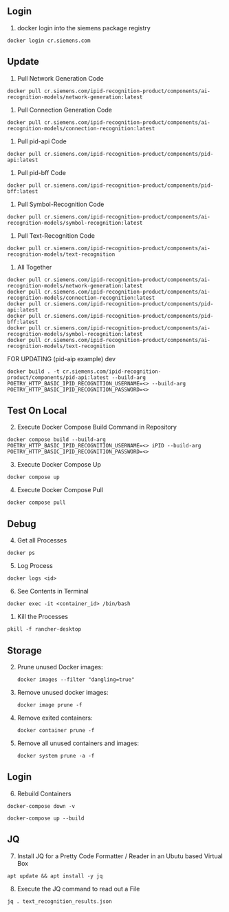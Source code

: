 ## Login
1.  docker login into the siemens package registry 
```shell
docker login cr.siemens.com
```
## Update

1. Pull Network Generation Code

```shell
docker pull cr.siemens.com/ipid-recognition-product/components/ai-recognition-models/network-generation:latest 
```

1. Pull Connection Generation Code

```shell
docker pull cr.siemens.com/ipid-recognition-product/components/ai-recognition-models/connection-recognition:latest
```

1. Pull pid-api Code

```shell
docker pull cr.siemens.com/ipid-recognition-product/components/pid-api:latest 
```

1. Pull pid-bff Code

```shell
docker pull cr.siemens.com/ipid-recognition-product/components/pid-bff:latest 
```

1. Pull Symbol-Recognition Code

```shell
docker pull cr.siemens.com/ipid-recognition-product/components/ai-recognition-models/symbol-recognition:latest
```

1. Pull Text-Recognition Code

```shell
docker pull cr.siemens.com/ipid-recognition-product/components/ai-recognition-models/text-recognition
```

1. All Together

```shell
docker pull cr.siemens.com/ipid-recognition-product/components/ai-recognition-models/network-generation:latest
docker pull cr.siemens.com/ipid-recognition-product/components/ai-recognition-models/connection-recognition:latest
docker pull cr.siemens.com/ipid-recognition-product/components/pid-api:latest
docker pull cr.siemens.com/ipid-recognition-product/components/pid-bff:latest
docker pull cr.siemens.com/ipid-recognition-product/components/ai-recognition-models/symbol-recognition:latest
docker pull cr.siemens.com/ipid-recognition-product/components/ai-recognition-models/text-recognition
```
FOR UPDATING (pid-aip example)
dev
```shell
docker build . -t cr.siemens.com/ipid-recognition-product/components/pid-api:latest --build-arg POETRY_HTTP_BASIC_IPID_RECOGNITION_USERNAME=<> --build-arg POETRY_HTTP_BASIC_IPID_RECOGNITION_PASSWORD=<>
```

## Test On Local

2. Execute Docker Compose Build Command in Repository
```shell
docker compose build --build-arg POETRY_HTTP_BASIC_IPID_RECOGNITION_USERNAME=<> iPID --build-arg POETRY_HTTP_BASIC_IPID_RECOGNITION_PASSWORD=<>
```
3. Execute Docker Compose Up
```shell
docker compose up
```

4. Execute Docker Compose Pull
```shell
docker compose pull
```
## Debug

4.  Get all Processes
```shell
docker ps
```
5.  Log Process
```shell
docker logs <id>
```
6.  See Contents in Terminal
```shell
docker exec -it <container_id> /bin/bash
```
1.  Kill the Processes
```shell
pkill -f rancher-desktop
```

## Storage

2. Prune unused Docker images:
   ```shell
   docker images --filter "dangling=true"
   ```

3. Remove unused docker images:
   ```shell
   docker image prune -f
   ```
4. Remove exited containers:
   ```shell
   docker container prune -f
   ```
5. Remove all unused containers and images:
   ```shell
   docker system prune -a -f
   ```
## Login
6.  Rebuild Containers
```shell
docker-compose down -v
```
```shell
docker-compose up --build
```
## JQ
7.  Install JQ for a Pretty Code Formatter / Reader in an Ubutu based Virtual Box
```shell
apt update && apt install -y jq

```
8. Execute the JQ command to read out a File
```shell
jq . text_recognition_results.json
```